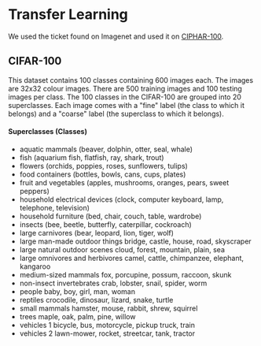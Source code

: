 # Transfer Learning

We used the ticket found on Imagenet and used it on  <a href="https://www.cs.toronto.edu/~kriz/cifar.html">CIPHAR-100</a>.

## CIFAR-100

This dataset contains 100 classes containing 600 images each. The images are 32x32 colour images. There are 500 training images and 100 testing images per class. The 100 classes in the CIFAR-100 are grouped into 20 superclasses. Each image comes with a "fine" label (the class to which it belongs) and a "coarse" label (the superclass to which it belongs).

#### Superclasses	(Classes)
- aquatic mammals	(beaver, dolphin, otter, seal, whale)
- fish (aquarium fish, flatfish, ray, shark, trout)
- flowers	(orchids, poppies, roses, sunflowers, tulips)
- food containers	(bottles, bowls, cans, cups, plates)
- fruit and vegetables (apples, mushrooms, oranges, pears, sweet peppers)
- household electrical devices (clock, computer keyboard, lamp, telephone, television)
- household furniture (bed, chair, couch, table, wardrobe)
- insects (bee, beetle, butterfly, caterpillar, cockroach)
- large carnivores (bear, leopard, lion, tiger, wolf)
- large man-made outdoor things	bridge, castle, house, road, skyscraper
- large natural outdoor scenes	cloud, forest, mountain, plain, sea
- large omnivores and herbivores	camel, cattle, chimpanzee, elephant, kangaroo
- medium-sized mammals	fox, porcupine, possum, raccoon, skunk
- non-insect invertebrates	crab, lobster, snail, spider, worm
- people	baby, boy, girl, man, woman
- reptiles	crocodile, dinosaur, lizard, snake, turtle
- small mammals	hamster, mouse, rabbit, shrew, squirrel
- trees	maple, oak, palm, pine, willow
- vehicles 1	bicycle, bus, motorcycle, pickup truck, train
- vehicles 2	lawn-mower, rocket, streetcar, tank, tractor

